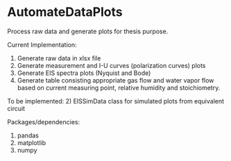 # AutomateDataPlots
 Process raw data and generate plots for thesis purpose.

Current Implementation:
1) Generate raw data in xlsx file
2) Generate measurement and I-U curves (polarization curves) plots
3) Generate EIS spectra plots (Nyquist and Bode) 
4) Generate table consisting appropriate gas flow and water vapor flow based on current measuring point, relative humidity and stoichiometry.

To be implemented:
2) EISSimData class for simulated plots from equivalent circuit

Packages/dependencies:
1) pandas
2) matplotlib
3) numpy
